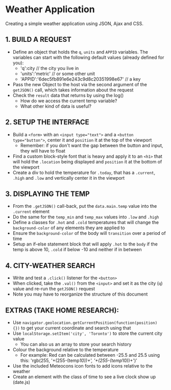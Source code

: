 # Weather Application

Creating a simple weather application using JSON, Ajax and CSS.

## 1. BUILD A REQUEST
- Define an object that holds the `q`, `units` and `APPID` variables. The variables can start with the following default values (already defined for you):
  - 'q':city                                      // the city you live in
  - 'units':'metric'                              // or some other unit
  - 'APPID':'6dec5fb891e6e243c9d8c20351998e67'    // a key
- Pass the new Object to the host via the second argument of the `getJSON()` call, which takes information about the request
- Check the `result` data that returns by using the log()
    - How do we access the current temp variable?
    - What other kind of data is useful?

## 2. SETUP THE INTERFACE
- Build a `<form>` with an `<input type="text">` and a `<button type="button">`, center it and `position` it at the top of the viewport
  - Remember: if you don't want the gap between the button and input, they will have to float
- Find a custom block-style font that is heavy and apply it to an `<h1>` that will hold the `.location` being displayed and `position` it at the bottom of the viewport
- Create a div to hold the temperature for `.today`, that has a `.current`, `.high` and `.low` and vertically center it in the viewport

## 3. DISPLAYING THE TEMP
- From the `.getJSON()` call-back, put the `data.main.temp` value into the `.current` element
- Do the same for the `temp_min` and `temp_max` values into `.low` and `.high`
- Define a classes for `.hot` and `.cold` temperatures that will change the `background-color` of any elements they are applied to
- Ensure the `background-color` of the body will `transition` over a period of time
- Setup an if-else statement block that will apply `.hot` to the `body` if the temp is above 10, `.cold` if below -10 and neither if in between

## 4. CITY-WEATHER SEARCH
- Write and test a `.click()` listener for the `<button>`
- When clicked, take the `.val()` from the `<input>` and set it as the city (`q`) value and re-run the `getJSON()` request
- Note you may have to reorganize the structure of this document

## EXTRAS (TAKE HOME RESEARCH):
- Use `navigator.geolocation.getCurrentPosition(function(position) {})` to get your current coordinate and search using that
- Use `localStorage.setItem('city', 'Toronto')` to store the current city value
  - You can also us an array to store your search history
- Colour the background relative to the temperature
  - For example: Red can be calculated between -25.5 and 25.5 using this:
      'rgb(255, '+(255-(temp*10))+', '+(255-(temp*10))+')'
- Use the included M e t e o c o n s   icon fonts to add icons relative to the weather
- Create an element with the class of time to see a live clock show up (date.js)
